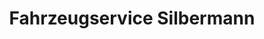 ---
title: "Fahrzeugservice Silbermann"
url: /dresden/fahrzeugservice-silbermann/
shop: Autowerkstatt
---